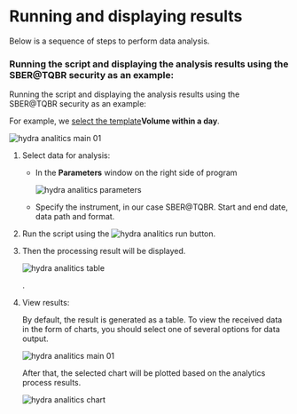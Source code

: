 # Running and displaying results

Below is a sequence of steps to perform data analysis.

### Running the script and displaying the analysis results using the SBER@TQBR security as an example:

Running the script and displaying the analysis results using the SBER@TQBR security as an example:

For example, we [select the template](HydraAnalyticsScripts.md)**Volume within a day**.

![hydra analitics main 01](~/images/hydra_analitics_main_01.png)

1. Select data for analysis:
   - In the **Parameters** window on the right side of program

     ![hydra analitics parameters](~/images/hydra_analitics_parameters.png)
   - Specify the instrument, in our case SBER@TQBR. Start and end date, data path and format.
2. Run the script using the ![hydra analitics run](~/images/hydra_analitics_run.png) button.
3. Then the processing result will be displayed.

   ![hydra analitics table](~/images/hydra_analitics_table.png)

   . 
4. View results:

   By default, the result is generated as a table. To view the received data in the form of charts, you should select one of several options for data output.

   ![hydra analitics main 01](~/images/hydra_analitics_main_01.png)

   After that, the selected chart will be plotted based on the analytics process results.

   ![hydra analitics chart](~/images/hydra_analitics_chart.png)
